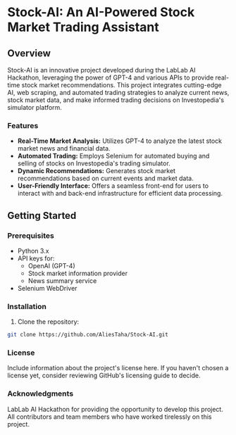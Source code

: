# Stock-AI: An AI-Powered Stock Market Trading Assistant

## Overview

Stock-AI is an innovative project developed during the LabLab AI Hackathon, leveraging the power of GPT-4 and various APIs to provide real-time stock market recommendations. This project integrates cutting-edge AI, web scraping, and automated trading strategies to analyze current news, stock market data, and make informed trading decisions on Investopedia's simulator platform.

### Features

- **Real-Time Market Analysis:** Utilizes GPT-4 to analyze the latest stock market news and financial data.
- **Automated Trading:** Employs Selenium for automated buying and selling of stocks on Investopedia's trading simulator.
- **Dynamic Recommendations:** Generates stock market recommendations based on current events and market data.
- **User-Friendly Interface:** Offers a seamless front-end for users to interact with and back-end infrastructure for efficient data processing.

## Getting Started

### Prerequisites

- Python 3.x
- API keys for:
  - OpenAI (GPT-4)
  - Stock market information provider
  - News summary service
- Selenium WebDriver

### Installation

1. Clone the repository:
```bash
git clone https://github.com/AliesTaha/Stock-AI.git
```

### License
Include information about the project's license here. If you haven't chosen a license yet, consider reviewing GitHub's licensing guide to decide.

### Acknowledgments
LabLab AI Hackathon for providing the opportunity to develop this project.
All contributors and team members who have worked tirelessly on this project.
